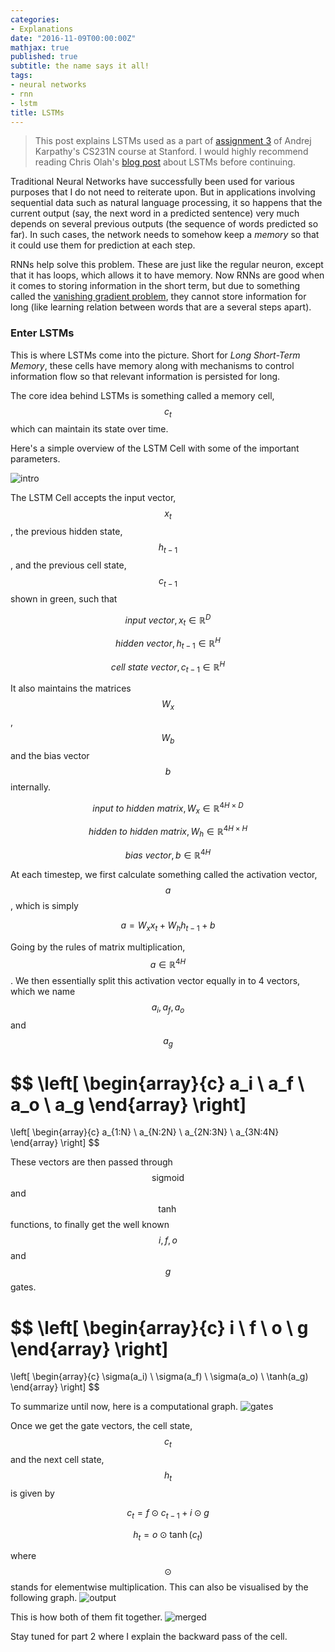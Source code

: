 ```yaml
---
categories:
- Explanations
date: "2016-11-09T00:00:00Z"
mathjax: true
published: true
subtitle: the name says it all!
tags:
- neural networks
- rnn
- lstm
title: LSTMs
---
```


>This post explains LSTMs used as a part of [assignment 3](http://cs231n.github.io/assignment3/) of Andrej Karpathy's CS231N course at Stanford. I would highly recommend reading Chris Olah's [blog post](http://colah.github.io/posts/2015-08-Understanding-LSTMs/) about LSTMs before continuing.

Traditional Neural Networks have successfully been used for various purposes that I do not need to reiterate upon. But in applications involving sequential data such as natural language processing, it so happens that the current output (say, the next word in a predicted sentence) very much depends on several previous outputs (the sequence of words predicted so far). In such cases, the network needs to somehow keep a _memory_ so that it could use them for prediction at each step.

RNNs help solve this problem. These are just like the regular neuron, except that it has loops, which allows it to have memory. Now RNNs are good when it comes to storing information in the short term, but due to something called the [vanishing gradient problem](http://www.jmlr.org/proceedings/papers/v28/pascanu13.pdf), they cannot store information for long (like learning relation between words that are a several steps apart).

### Enter LSTMs
This is where LSTMs come into the picture. Short for _Long Short-Term Memory_, these cells have memory along with mechanisms to control information flow so that relevant information is persisted for long.

The core idea behind LSTMs is something called a memory cell, $$c_t$$ which can maintain its state over time.

Here's a simple overview of the LSTM Cell with some of the important parameters.

![intro](/img/lstm/intro.svg)

The LSTM Cell accepts the input vector, $$x_t$$, the previous hidden state, $$h_{t-1}$$, and the previous cell state, $$c_{t-1}$$ shown in green, such that

$$input\ vector, x_t \in \mathbb{R}^D$$

$$hidden\ vector, h_{t-1} \in \mathbb{R}^H$$

$$cell\ state\ vector, c_{t-1} \in \mathbb{R}^H$$

It also maintains the matrices $$W_x$$, $$W_b$$ and the bias vector $$b$$ internally.

$$input\ to\ hidden\ matrix, W_x \in \mathbb{R}^{4H \times D}$$

$$hidden\ to\ hidden\ matrix, W_h \in \mathbb{R}^{4H \times H}$$

$$bias\ vector, b \in \mathbb{R}^{4H}$$

At each timestep, we first calculate something called the activation vector, $$a$$, which is simply

$$a = W_x x_t + W_h h_{t-1} + b$$

Going by the rules of matrix multiplication, $$a \in \mathbb{R}^{4H}$$. We then essentially split this activation vector equally in to 4 vectors, which we name $$a_i, a_f, a_o$$ and $$a_g$$

$$
\left[ \begin{array}{c} a_i \\ a_f \\ a_o \\ a_g \end{array} \right]
=
\left[ \begin{array}{c} a_{1:N} \\ a_{N:2N} \\ a_{2N:3N} \\ a_{3N:4N} \end{array} \right]
$$

These vectors are then passed through $$\mathrm{sigmoid}$$ and $$\tanh$$ functions, to finally get the well known $$i, f, o$$ and $$g$$ gates.

$$
\left[ \begin{array}{c} i \\ f \\ o \\ g \end{array} \right]
=
\left[ \begin{array}{c} \sigma(a_i) \\ \sigma(a_f) \\ \sigma(a_o) \\ \tanh(a_g) \end{array} \right]
$$

To summarize until now, here is a computational graph.
![gates](/img/lstm/gates.svg)

Once we get the gate vectors, the cell state, $$c_t$$ and the next cell state, $$h_t$$ is given by

$$ c_t = f \odot c_{t-1} + i \odot g $$

$$ h_t = o \odot \tanh(c_t) $$

where $$\odot$$ stands for elementwise multiplication.
This can also be visualised by the following graph.
![output](/img/lstm/output.svg)

This is how both of them fit together.
![merged](/img/lstm/merged.svg)

Stay tuned for part 2 where I explain the backward pass of the cell.
